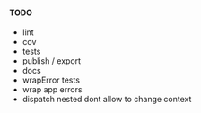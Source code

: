 #### TODO

* lint
* cov
* tests
* publish / export
* docs
* wrapError tests
* wrap app errors
* dispatch nested dont allow to change context
